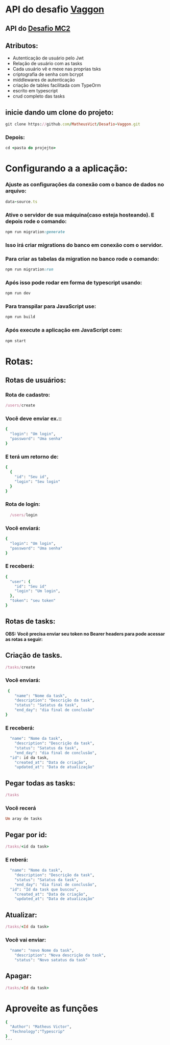 # API do desafio [Vaggon](https://github.com/MatheusVict/Front-End-Desafio-Vaggon)

## API do [Desafio MC2](https://github.com/MatheusVict/Front-End-Desafio-Vaggon)

## Atributos:
- Autenticação de usuário pelo Jwt
- Relação de usuário com as tasks
- Cada usuário vê e mexe nas proprias tsks
- criptografia de senha com bcrypt
- middlewares de autenticação
- criação de tables facilitada com TypeOrm
- escrito em typescript
- crud completo das tasks

## inicie dando um clone do projeto:

```ruby
git clone https://github.com/MatheusVict/Desafio-Vaggon.git
```

### Depois: 
```ruby
cd <pasta do projejto>
```
# Configurando a a aplicação:

### Ajuste as configurações da conexão com o banco de dados no arquivo:

```ruby
data-source.ts
```

### Ative o servidor de sua máquina(caso esteja hosteando). E depois rode o comando:

```ruby
npm run migration:generate
```

### Isso irá criar migrations do banco em conexão com o servidor.

### Para criar as tabelas da migration no banco rode o comando:

```ruby
npm run migration:run
```

### Após isso pode rodar em forma de typescript usando:

```ruby
npm run dev
```

### Para transpilar para JavaScript use:

```ruby
npm run build
```

### Após execute a aplicação em JavaScript com:

```ruby
npm start
```
# Rotas:

## Rotas de usuários:

### Rota de cadastro:

```ruby
/users/create
```
### Você deve enviar ex.::

```ruby
{
  "login": "Um login",
  "password": "Uma senha"
}
```

### E terá um retorno de:
```ruby
{
  {
    "id": "Seu id",
    "login": "Seu login"
  }
}
```
### Rota de login:

```ruby
  /users/login
```
### Você enviará: 

```ruby
{
  "login": "Um login",
  "password": "Uma senha"
}
```
### E receberá: 

```ruby
{
  "user": {
    "id": "Seu id"
    "login": "Um login",
  },
  "token": "seu token"
}
```
## Rotas de tasks:

**OBS: Você precisa enviar seu token no Bearer headers para pode acessar as rotas a seguir:**

## Criação de tasks.
```ruby
/tasks/create
```

### Você enviará:
```ruby
 {
	"name": "Nome da task",
	"description": "Descrição da task",
	"status": "Satatus da task",
	"end_day": "dia final de conclusão"
}
```

### E receberá:

```ruby
  "name": "Nome da task",
	"description": "Descrição da task",
	"status": "Satatus da task",
	"end_day": "dia final de conclusão",
  "id": id da task,
	"created_at": "Data de criação",
	"updated_at": "Data de atualização"
```

## Pegar todas as tasks:
```ruby
/tasks
```

### Você recerá

```ruby
Um aray de tasks
```
## Pegar por id:

```ruby
/tasks/<id da task>
```
### E reberá:

```ruby
  "name": "Nome da task",
	"description": "Descrição da task",
	"status": "Satatus da task",
	"end_day": "dia final de conclusão",
  "id": "Id da task que buscou",
	"created_at": "Data de criação",
	"updated_at": "Data de atualização"
```

## Atualizar:

```ruby
/tasks/<Id da task>
```

### Você vai enviar:

```ruby
  "name": "novo Nome da task",
	"description": "Nova descrição da task",
	"status": "Novo satatus da task"
```

## Apagar:
```ruby
/tasks/<Id da task>
```

# Aproveite as funções

```ruby
{
  "Author": "Matheus Victor",
  "Technology":"Typescrip"
}
´´´

